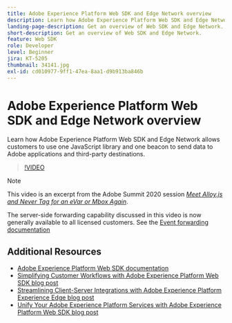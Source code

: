 ```yaml
---
title: Adobe Experience Platform Web SDK and Edge Network overview
description: Learn how Adobe Experience Platform Web SDK and Edge Network allows customers to use one JavaScript library and one beacon to send data to Adobe applications and third-party destinations.
landing-page-description: Get an overview of Web SDK and Edge Network. 
short-description: Get an overview of Web SDK and Edge Network. 
feature: Web SDK
role: Developer
level: Beginner
jira: KT-5205
thumbnail: 34141.jpg
exl-id: cd010977-9ff1-47ea-8aa1-d9b913ba846b
---
```

# Adobe Experience Platform Web SDK and Edge Network overview

Learn how Adobe Experience Platform Web SDK and Edge Network allows customers to use one JavaScript library and one beacon to send data to Adobe applications and third-party destinations.

>[!VIDEO](https://video.tv.adobe.com/v/34141?learn=on)

>[!NOTE]
>
>This video is an excerpt from the Adobe Summit 2020 session *[Meet Alloy.js and Never Tag for an eVar or Mbox Again](https://business.adobe.com/summit/2020/with-alloy-js-never-tag-for-an-evar-or-mbox-again.html)*.
>
>The server-side forwarding capability discussed in this video is now generally available to all licensed customers. See the [Event forwarding documentation](https://experienceleague.adobe.com/docs/experience-platform/tags/event-forwarding/overview.html)

## Additional Resources

* [Adobe Experience Platform Web SDK documentation](https://experienceleague.adobe.com/docs/experience-platform/edge/home.html)
* [Simplifying Customer Workflows with Adobe Experience Platform Web SDK blog post](https://medium.com/adobetech/simplifying-customer-workflows-with-adobe-experience-platform-web-sdk-4e54fe134f4a)
* [Streamlining Client-Server Integrations with Adobe Experience Platform Experience Edge blog post](https://medium.com/adobetech/streamlining-client-server-integrations-with-adobe-experience-platform-experience-edge-1caaef887172)
* [Unify Your Adobe Experience Platform Services with Adobe Experience Platform Web SDK blog post](https://medium.com/adobetech/unify-your-adobe-experience-platform-services-with-adobe-experience-platform-web-sdk-75cf6851a9fc)
